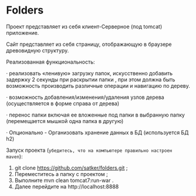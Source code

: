# Folders

Проект представляет из себя клиент-Серверное (под tomcat) приложение.

Сайт представляет из себя страницу, отображающую в браузере древовидную структуру.

Реализованная функциональность:

·       реализовать «ленивую» загрузку папок, искусственно добавить задержку 2 секунды при раскрытии папки , при этом должна быть возможность производить различные операции и навигацию по дереву.

·       возможность добавления/изменения/удаления узлов дерева (осуществляется в форме справа от дерева)

·       перенос папки включая ее вложенные под папки в выбранную папку (перемещается мышкой одна папка в другую)

·       Опционально - Организовать хранение данных в БД  (используется БД h2)

Запуск проекта (`убедитесь, что на компьютере правильно настроен maven`):
1. git clone https://github.com/satker/folders.git ;
2. Переместитесь а папку с проектом ;
3. Выполните mvn clean tomcat7:run-war .
4. Далее перейдите на http://localhost:8888

